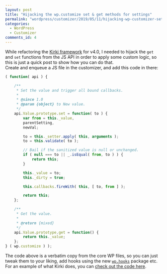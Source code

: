 ```yaml
---
layout: post
title: "Hijacking the wp.customize set & get methods for settings"
permalink: "wordpress/customizer/2019/05/11/hijacking-wp-customizer-set-get"
categories:
  - WordPress
  - Customizer
comments_id: 4
---
```


While refactoring the [Kirki framework](https://aristath.github.io/kirki) for v4.0, I needed to hijack the `get` and `set` functions from the JS API in order to apply some custom logic, so this is just a quick post to show how you can do that.  
Create and enqueue a JS file in the customizer, and add this code in there:

```js
( function( api ) {

	/**
	 * Set the value and trigger all bound callbacks.
	 *
	 * @since 1.0
	 * @param {object} to New value.
	 */
	api.Value.prototype.set = function( to ) {
		var from = this._value,
		parentSetting,
		newVal;

		to = this._setter.apply( this, arguments );
		to = this.validate( to );

		// Bail if the sanitized value is null or unchanged.
		if ( null === to || _.isEqual( from, to ) ) {
			return this;
		}

		this._value = to;
		this._dirty = true;

		this.callbacks.fireWith( this, [ to, from ] );

		return this;
	};

	/**
	 * Get the value.
	 *
	 * @return {mixed}
	 */
	api.Value.prototype.get = function() {
		return this._value;
	};
} ( wp.customize ) );
```

The code above is a verbatim copy from the core WP files, so you can just tweak them to your liking, add hooks using the new [`wp.hooks`](https://wordpress.org/gutenberg/handbook/designers-developers/developers/packages/packages-hooks/) package etc. For an example of what Kirki does, you can [check out the code here](https://github.com/kirki-framework/control-base/blob/63b20a3ac054bb6cdbe9a5e1825039f75b239418/src/assets/scripts/dynamic-control.js#L208-L271).